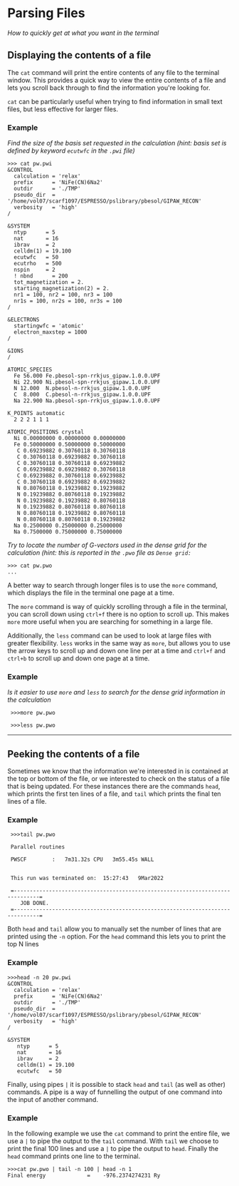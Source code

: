 # Parsing Files
<em>How to quickly get at what you want in the terminal</em>

## Displaying the contents of a file

The <code>cat</code> command will print the entire contents of any file to the terminal window. This provides a quick way to view the entire contents of a file
and lets you scroll back through to find the information you're looking for.  

<code>cat</code> can be particularly useful when trying to find information in small text files, but less effective for larger files.

### Example

<em>Find the size of the basis set requested in the calculation (hint: basis set is defined by keyword <code>ecutwfc</code> in the <code>.pwi</code> file)</em>

    >>> cat pw.pwi
    &CONTROL
      calculation = 'relax'
      prefix      = 'NiFe(CN)6Na2'
      outdir      = './TMP'
      pseudo_dir  = '/home/vol07/scarf1097/ESPRESSO/pslibrary/pbesol/GIPAW_RECON'
      verbosity   = 'high'
    /
    
    &SYSTEM
      ntyp      = 5
      nat       = 16
      ibrav     = 2
      celldm(1) = 19.100
      ecutwfc   = 50
      ecutrho   = 500
      nspin     = 2
      ! nbnd      = 200
      tot_magnetization = 2.
      starting_magnetization(2) = 2.
      nr1 = 100, nr2 = 100, nr3 = 100
      nr1s = 100, nr2s = 100, nr3s = 100
    /

    &ELECTRONS
      startingwfc = 'atomic'
      electron_maxstep = 1000
    /

    &IONS
    /

    ATOMIC_SPECIES
      Fe 56.000 Fe.pbesol-spn-rrkjus_gipaw.1.0.0.UPF
      Ni 22.900 Ni.pbesol-spn-rrkjus_gipaw.1.0.0.UPF
      N 12.000  N.pbesol-n-rrkjus_gipaw.1.0.0.UPF
      C  8.000  C.pbesol-n-rrkjus_gipaw.1.0.0.UPF
      Na 22.900 Na.pbesol-spn-rrkjus_gipaw.1.0.0.UPF

    K_POINTS automatic
      2 2 2 1 1 1 

    ATOMIC_POSITIONS crystal
      Ni 0.00000000 0.00000000 0.00000000
      Fe 0.50000000 0.50000000 0.50000000
       C 0.69239882 0.30760118 0.30760118
       C 0.30760118 0.69239882 0.30760118
       C 0.30760118 0.30760118 0.69239882
       C 0.69239882 0.69239882 0.30760118 
       C 0.69239882 0.30760118 0.69239882
       C 0.30760118 0.69239882 0.69239882
       N 0.80760118 0.19239882 0.19239882
       N 0.19239882 0.80760118 0.19239882
       N 0.19239882 0.19239882 0.80760118
       N 0.19239882 0.80760118 0.80760118
       N 0.80760118 0.19239882 0.80760118
       N 0.80760118 0.80760118 0.19239882
      Na 0.2500000 0.25000000 0.25000000
      Na 0.7500000 0.75000000 0.75000000
      
<em>Try to locate the number of G-vectors used in the dense grid for the calculation (hint: this is reported in the <code>.pwo</code> 
  file as <code>Dense  grid:</code></em>
  
    >>> cat pw.pwo
    ...
 
 
 A better way to search through longer files is to use the <code>more</code> command, which displays the file in the terminal one page at a time.  
 
 The <code>more</code> command is way of quickly scrolling through a file in the terminal, you can scroll down using <code>ctrl+f</code>
 there is no option to scroll up. This makes <code>more</code> more useful when you are searching for something in a large file.  
 
 Additionally, the <code>less</code> command can be used to look at large files with greater flexibility. <code>less</code> works in the same
 way as <code>more</code>, but allows you to use the arrow keys to scroll up and down one line per at a time and <code>ctrl+f</code> and 
 <code>ctrl+b</code> to scroll up and down one page at a time.
 
 ### Example
 
 <em>Is it easier to use <code>more</code> and <code>less</code> to search for the dense grid information in the calculation</em>
  
     >>>more pw.pwo
     
     >>>less pw.pwo
     
 ___
  
## Peeking the contents of a file

Sometimes we know that the information we're interested in is contained at the top or bottom of the file, or we interested to check on the status of a file that is being updated. For these instances there are the commands <code>head</code>, which prints the first ten lines of a file, and <code>tail</code> which prints the final ten lines of a file.
    
 ### Example
 
     >>>tail pw.pwo
     
     Parallel routines
 
     PWSCF        :   7m31.32s CPU   3m55.45s WALL

 
     This run was terminated on:  15:27:43   9Mar2022            

     =------------------------------------------------------------------------------=
        JOB DONE.
     =------------------------------------------------------------------------------=
    
Both <code>head</code> and <code>tail</code> allow you to manually set the number of lines that are printed using the <code>-n</code> option. For the <code>head</code> command this lets you to print the top N lines

### Example

    >>>head -n 20 pw.pwi
    &CONTROL
      calculation = 'relax'
      prefix      = 'NiFe(CN)6Na2'
      outdir      = './TMP'
      pseudo_dir  = '/home/vol07/scarf1097/ESPRESSO/pslibrary/pbesol/GIPAW_RECON'
      verbosity   = 'high'
    /

    &SYSTEM
       ntyp      = 5
       nat       = 16
       ibrav     = 2
       celldm(1) = 19.100
       ecutwfc   = 50
       
Finally, using pipes <code>|</code> it is possible to stack <code>head</code> and <code>tail</code> (as well as other) commands. A pipe is a way of funnelling the output of one command into the input of another command.

### Example

In the following example we use the <code>cat</code> command to print the entire file, we use a <code>|</code> to pipe the output to the <code>tail</code> command. With <code>tail</code> we choose to print the final 100 lines and use a <code>|</code> to pipe the output to <code>head</code>. Finally the <code>head</code> command prints one line to the terminal.

    >>>cat pw.pwo | tail -n 100 | head -n 1     
    Final energy             =    -976.2374274231 Ry
    

    

